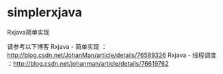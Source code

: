 # simplerxjava
Rxjava简单实现

请参考以下博客
Rxjava - 简单实现 ：http://blog.csdn.net/JohanMan/article/details/76589326
Rxjava - 线程调度 ：http://blog.csdn.net/johanman/article/details/76619762

